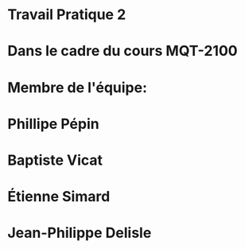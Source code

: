 # Travail Pratique 2
# Dans le cadre du cours MQT-2100

# Membre de l'équipe:
# Phillipe Pépin
# Baptiste Vicat
# Étienne Simard
# Jean-Philippe Delisle
